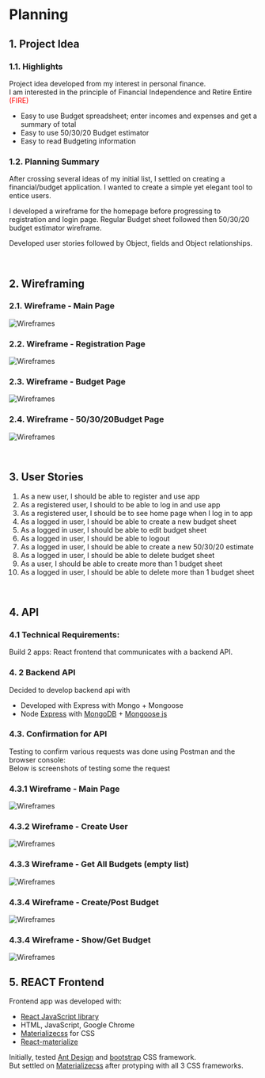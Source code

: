 # Planning

## 1. Project Idea

### 1.1. Highlights
Project idea developed from my interest in personal finance.<br/> I am interested in the principle of Financial Independence and Retire Entire <span style="color:red">(FIRE)</span>

- Easy to use Budget spreadsheet; enter incomes and expenses and get a summary of total 
- Easy to use 50/30/20 Budget estimator
- Easy to read Budgeting information 

### 1.2. Planning Summary
After crossing several ideas of my initial list, I settled on creating a financial/budget application. I wanted to create a simple yet elegant tool to entice users. 

I developed a wireframe for the homepage before progressing to registration and login page. Regular Budget sheet followed then 50/30/20 budget estimator wireframe. 

Developed user stories followed by Object, fields and Object relationships. 

<br/>

## 2. Wireframing

### 2.1. Wireframe - Main Page
![Wireframes](../images/wire-home-page.png)

### 2.2. Wireframe - Registration Page

![Wireframes](../images/wirefram-register-page.png)

### 2.3. Wireframe - Budget Page

![Wireframes](../images/wire-budget-page.png)

### 2.4. Wireframe - 50/30/20Budget Page

![Wireframes](../images/wire-50-budget-page.png)

<br/>

## 3. User Stories

1. As a new user, I should be able to register and use app 
2. As a registered user, I should to be able to log in and use app 
3. As a registered user, I should be to see home page when I log in to app  
4. As a logged in user, I should be able to create a new budget sheet 
5. As a logged in user, I should be able to edit budget sheet 
6.  As a logged in user, I should be able to logout 
7. As a logged in user, I should be able to create a new 50/30/20 estimate
8. As a logged in user, I should be able to delete budget sheet 
9. As a user, I should be able to create more than 1 budget sheet 
10. As a logged in user, I should be able to delete more than 1 budget sheet 

<br/>

## 4. API
### 4.1 Technical Requirements: 
Build 2 apps: React frontend that communicates with a backend API.

### 4. 2 Backend API
Decided to develop backend api with
- Developed with Express with Mongo + Mongoose 
- Node [Express](https://expressjs.com/) with [MongoDB](https://www.mongodb.com/) +  [Mongoose js](https://mongoosejs.com/)

### 4.3. Confirmation for API

Testing to confirm various requests was done using Postman and the browser console: \
Below is screenshots of testing some the request 

### 4.3.1 Wireframe - Main Page
![Wireframes](../images/index-request.png)

### 4.3.2 Wireframe - Create User
![Wireframes](../images/users-post.png)

### 4.3.3 Wireframe - Get All Budgets (empty list) 
![Wireframes](../images/budgets-get-all.png)

### 4.3.4 Wireframe - Create/Post Budget
![Wireframes](../images/budget-post.png)

### 4.3.4 Wireframe - Show/Get Budget
![Wireframes](../images/budgets-show.png)


## 5. REACT Frontend
Frontend app was developed with:
* [React JavaScript library](https://reactjs.org/)
* HTML, JavaScript, Google Chrome
* [Materializecss](https://materializecss.com/) for CSS
* [React-materialize](https://github.com/react-materialize/react-materialize) 

Initially, tested [Ant Design](https://ant.design/) and [bootstrap](https://getbootstrap.com/) CSS framework. \
But settled on [Materializecss](https://materializecss.com/) after protyping with all 3 CSS frameworks. 

